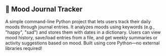 ## 🧠 Mood Journal Tracker

A simple command-line Python project that lets users track their daily moods through journal entries. It analyzes moods using keywords (e.g., "happy", "sad") and stores them with dates in a dictionary. Users can view mood history, save/load entries from a file, and get weekly summaries or activity suggestions based on mood. Built using core Python—no external libraries required!
